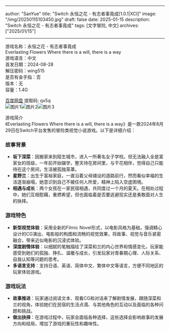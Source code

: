 
---
author: "SanYue"
title: "Switch 永恒之花 - 有志者事竟成[1.0.1|XCI]"
image: "/img/20250115103450.jpg"
draft: false
date: 2025-01-15
description: "Switch 永恒之花 - 有志者事竟成"
tags: [文字冒险, 中文]
archives: ["2025/01/15"]

---

游戏名称：永恒之花 - 有志者事竟成   
Everlasting Flowers Where there is a will, there is a way    
游戏语言：中文  
首发日期：2024-08-28  
解压密码：wing515  
是否有金手指：否  
版本：无   
容量：1.4G

[百度网盘](https://pan.baidu.com/s/111exXOIqqkJKMlDluc3Ktw) 提取码: qx5q  
![图片1](/img/bb5cba.jpg)![图片2](/img/d91cd5.jpg)![图片3](/img/fcc860.jpg)  

游戏简介  
《Everlasting Flowers Where there is a will, there is a way》是一款2024年8月29日在Switch平台发售的冒险类视觉小说游戏。以下是详细介绍：

### 故事背景
- **坂下深菜**：因搬家来到陌生城市，进入一所著名女子学校。但无法融入全是富家女的班级，一年前开始辍学，整天待在房间里，与干花相伴，觉得自己只能待在这个房间，生活被孤独笼罩。
- **星野兰**：出生于富裕家庭，一直沿着父母铺设的道路前行，然而看似幸福的生活逐渐崩塌，她意识到自己不被任何人所爱，精神上陷入空虚困境。
- **相遇与成长**：两个女孩在一家民宿相遇，共同度过一个月的夏天。在相处过程中，她们互相慰藉，重燃希望，但也面临着是否要逃避现实还是勇敢面对人生的抉择。

### 游戏特色
- **新型视觉体验**：采用全新的Filmic Novel形式，以电影风格为基础，强调精心设计的CG演出、电影般的构图和流畅的视觉效果，将故事、视觉与音乐紧密融合，带来近似电影的沉浸式体验。
- **深度剧情体验**：以细腻的笔触描绘了深菜和兰的内心世界和情感变化，玩家能感受到她们的孤独、挣扎、温暖与成长，引发玩家对青春期心理、人际关系、自我认知等问题的思考。
- **多语言支持**：支持日语、英语、简体中文、繁体中文等语言，方便不同地区的玩家体验游戏。

### 游戏玩法
- **故事推进**：玩家通过阅读文本、观看CG和对话来了解剧情发展，跟随深菜和兰的视角，体验她们在民宿的生活点滴、与其他角色的互动以及面临的各种问题和挑战。
- **做出抉择**：在游戏过程中，玩家会面临各种选择，这些选择会影响故事的发展方向和结局，增加了游戏的重玩性和趣味性。
